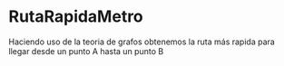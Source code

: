 # RutaRapidaMetro
Haciendo uso de la teoria de grafos obtenemos la ruta más rapida para llegar desde un punto A hasta un punto B
